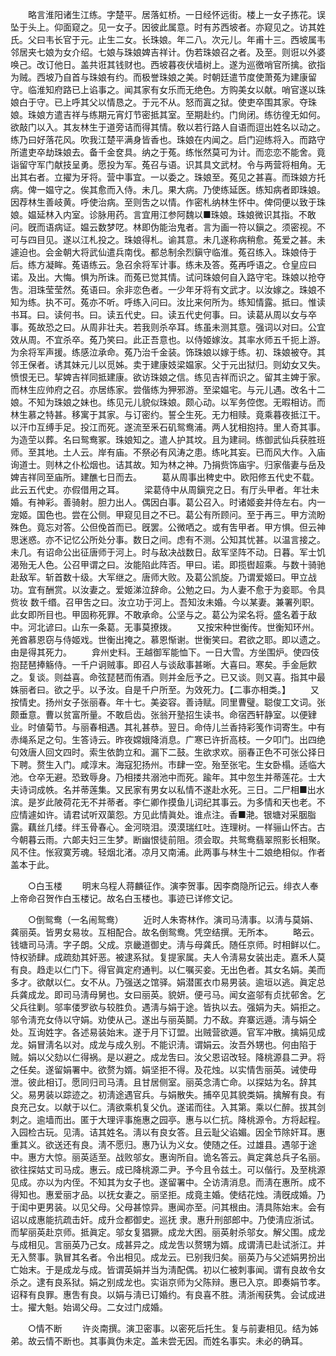 <!-- { "loadSidebar": true } -->
　　略言淮阳诸生江练。字楚平。居落虹桥。一日经怀远街。楼上一女子拣花。误坠于头上。仰面窥之。见一女子。因彼此属意。时有苏西坡者。亦窥见之。访其姓氏。父曰韦长官于元。止生二女。长珠娘。年二八。次元儿。年甫十三。西坡属韦邻居夹七娘为女介绍。七娘与珠娘婢吉祥计。伪若珠娘召之者。及至。则诳以外婆唤己。改订他日。盖共诳其钱财也。西坡暮夜伏墙树上。遂为巡徼哨官所擒。欲指为贼。西坡乃自首与珠娘有约。而极誉珠娘之美。时朝廷遣节度使萧菟为建康留守。临淮知府路已上谄事之。闻其家有女乐而无绝色。方购美女以献。哨官遂以珠娘白于守。已上呼其父以情恳之。于元不从。怒而寘之狱。使吏卒围其家。夺珠娘。珠娘方遣吉祥与练期元宵灯节密抵其室。至期赴约。门尙闭。练彷徨无如何。欲敲门以入。其友林生于道旁诘而得其情。敎以若行路人自语而逗出姓名以动之。练乃曰好落花风。吹我江楚平满身皆香也。珠娘在内闻之。启门迎练将入。而路守所遣吏卒劫珠娘去。备千金奁具。纳之于菟。练怅然莫可为计。而恋恋不能舍。竟诣留守军门献技呈勇。愿投为军。菟召与语。识其具文武材。令与两营将相角。无出其右者。立擢为牙将。营中事宜。一以委之。珠娘至。菟见之甚喜。而珠娘方托病。俾一媪守之。俟其愈而入侍。未几。果大病。乃使练延医。练知病者即珠娘。因荐林生善岐黄。呼使治病。至则吿之以情。作密札纳林生怀中。俾伺便以致于珠娘。媪延林入内室。诊脉用药。言宜用江参阿魏以■珠娘。珠娘微识其指。不敢问。旣而语病证。媪云数梦呓。林即伪能治鬼者。言为画一符以鎭之。须密视。不可与四目见。遂以江札投之。珠娘得札。谕其意。未几遂称病稍愈。菟爱之甚。未遽迫也。会金朝大将武仙遣兵南伐。都总制余烈鎭守临淮。菟召练入。珠娘侍于后。练方凝眸。菟语练云。急召余将军计事。练未及答。菟再呼语之。仓皇应曰诺。及出。大悔。惧为所诛。而菟已觉其情。试问珠娘何自入路守宅。珠娘以抢夺吿。泪珠莹莹然。菟语曰。余非恋色者。一少年牙将有文武才。以汝嫁之。珠娘不知为练。执不可。菟亦不听。呼练入问曰。汝比来何所为。练知情露。抵曰。惟读书耳。曰。读何书。曰。读五代史。曰。读五代史何事。曰。读葛从周以女与卒事。菟故恐之曰。从周非壮夫。若我则杀卒耳。练虽未测其意。强词以对曰。公宜效从周。不宜杀卒。菟乃笑曰。此正吾意也。以侍姬嫁汝。其率水师五千扼上游。为余将军声援。练感泣承命。菟乃治千金装。饰珠娘以嫁于练。初、珠娘被夺。其邻王保者。诱其妹元儿以觅姊。卖于建康妓梁媪家。父于元出狱归。则幼女又失。愤恨无已。挈婢吉祥同抵建康。欲访珠娘之信。练见吉祥而识之。留其主婢于家。而林生应帅府之召。亦居练家。尝偕练为狎邪游。至梁媪宅。与元儿遇。改名十二娘。不知为珠娘之妹也。练见元儿貌似珠娘。颇心动。以军务倥偬。无暇相访。而林生慕之特甚。移寓于其家。与订密约。誓仝生死。无力相赎。竟乘暮夜抵江干。以汗巾互缚手足。投江而死。遂流至釆石矶鸳鸯浦。两人犹相抱持。里人奇其事。为造茔以葬。名曰鸳鸯冢。珠娘知之。遣人护其坟。且为建祠。练御武仙兵获胜班师。至其地。土人云。岸有庙。不祭必有风涛之患。练叱其妄。已而风大作。入庙询道士。则林之仆松烟也。诘其故。知为林之神。乃捐赀饰庙宇。归家偕妻与岳及婢吉祥同至庙所。建醮七日而去。 
　　葛从周事出稗史中。欧阳修五代史不载。此云五代史。亦假借用之耳。 
　　梁葛侍中从周鎭兖之日。有厅头甲者。年壮未婚。有神彩。善骑射。胆力出人。偶因白事。葛公召入。时诸姬妾并侍左右。内一宠姬。国色也。尝在公侧。甲窥见目之不已。葛公有所顾问。至于再三。甲方流盼殊色。竟忘对答。公但俛首而已。旣罢。公微哂之。或有吿甲者。甲方惧。但云神思迷惑。亦不记忆公所处分事。数日之间。虑有不测。公知其忧甚。以温言接之。未几。有诏命公出征唐师于河上。时与敌决战数日。敌军坚阵不动。日暮。军士饥渴殆无人色。公召甲谓之曰。汝能陷此阵否。甲曰。诺。即揽辔超乘。与数十骑驰赴敌军。斩首数十级。大军继之。唐师大败。及葛公凯旋。乃谓爱姬曰。甲立战功。宜有酬赏。以汝妻之。爱姬涕泣辞命。公勉之曰。为人妻不愈于为妾耶。令具赀妆 数千缗。召甲吿之曰。汝立功于河上。吾知汝未婚。今以某妻。兼署列职。此女即所目也。甲固称死罪。不敢承命。公坚与之。葛公为梁名将。盛名着于敌中。河北谚曰。山东一条葛。无事莫撩拨。 
　　又按宋种世衡传。世衡知环州。羌酋慕恩窃与侍姬戏。世衡出掩之。慕恩惭谢。世衡笑曰。君欲之耶。即以遗之。由是得其死力。 
　　弇州史料。王越御军能恤下。一日大雪。方坐围炉。使四伎抱琵琶捧觞侍。一千户诇贼事。即召人与谈敌事甚晰。大喜曰。寒矣。手金巵飮之。复谈。则益喜。命弦琵琶而侑酒。则并金卮予之。已又谈。则又喜。指其中最姝丽者曰。欲之乎。以予汝。自是千户所至。为效死力。【二事亦相类。】 
　　又按情史。扬州女子张丽春。年十七。美姿容。善诗赋。同里曹璧。聪俊工文词。张颇垂意。曹以贫富所量。不敢启齿。张翁开塾招生读书。命宿西轩静室。以便肄业。时値菊节。与丽春相遇。其礼甚恭。翌日。命侍儿兰香持彩笺作词寄生。中有赤绳系足之句。生答诗云。昨夜嫦娥降消息。广寒已许折高枝。一夕叩门。出四绝句效唐人回文四时。索生依韵立和。漏下二鼓。生欲求欢。丽春正色不可张公择日下聘。赘生入门。咸淳末。海寇犯扬州。市肆一空。殆至张宅。生女卧榻。适临大池。仓卒无避。恐致辱身。乃相搂共溺池中而死。踰年。其中忽生并蒂莲花。士大夫诗词成帙。名并蒂莲集。又民家有男女以私情不遂赴水死。三日。二尸相■出水滨。是岁此陂荷花无不并蒂者。李仁卿作摸鱼儿词纪其事云。为多情和天也老。不应情遽如许。请君试听双蕖怨。方见此情眞处。谁点注。香■滟。银塘对采胭脂露。藕丝几缕。绊玉骨春心。金河晓泪。漠漠瑞红吐。连理树。一样骊山怀古。古今朝暮云雨。六郞夫妇三生梦。断幽恨徒前阻。须会取。共鸳鸯翡翠照影长相聚。风不住。怅寂寞芳魂。轻烟北渚。凉月又南浦。此两事与林生十二娘绝相似。作者盖本于此。 


　　○白玉楼 
　　明末乌程人蒋麟征作。演李贺事。因李商隐所记云。绯衣人奉上帝命召贺作白玉楼记。故名白玉楼也。事迹已详修文记。 


　　○倒鸳鸯（一名闹鸳鸯） 
　　近时人朱寄林作。演司马淸事。以淸与莫娟、龚丽英。皆男女易妆。互相配合。故名倒鸳鸯。凭空结撰。无所本。 
　　略云。钱塘司马淸。字子朗。父成。京畿道御史。淸与母龚氏。随任京师。时相鲜以仁。恃权骄肆。成疏劾其奸恶。被逮系狱。复提家属。夫人令淸易女装出走。嘉禾人莫有良。趋走以仁门下。得官眞定府通判。以仁嘱买妾。无出色者。其女名娟。美而多才。欲献以仁。女不从。乃强送之馆驿。娟潜匿衣巾易男装。逾垣以逃。眞定总兵龚成龙。即司马淸母舅也。女曰丽英。貌妍。便弓马。闻女盗邬有贞扰邨舍。乞父兵往剿。邬率偻罗欲与较胜负。遇淸与娟于途。皆执以去。强娟为夫。娟拒之。邬令淸充女侍以守娟。劝使从己。遂出与丽英鬬。力不敌。弃寨远遁。淸与娟仝处。互询姓字。各述易装始末。遂于月下订盟。出贼营欲遁。官军冲散。擒娟见成龙。娟冒淸名以对。成龙与成久别。不能识淸。谓娟云。汝吾外甥也。何由陷于贼。娟以父劾以仁得祸。是以避之。成龙吿曰。汝父恩诏改轻。降桃源县二尹。将之任矣。遂留娟署中。欲赘为婿。娟坚拒不得。及花烛。以实情吿丽英。诫使毋泄。彼此相订。愿同归司马淸。且甘居侧室。丽英念淸亡命。以探姑为名。辞其父。易男装以踪迹之。初淸途遇官兵。与娟散失。捕卒见其貌类娟。擒解有良。有良充己女。以献于以仁。淸欲乘机复父仇。遂诺而往。入其第。乘以仁醉。拔其剑刺之。逾墙而出。匿于大理评事施惠之园亭。惠与以仁抗。降桃源令。方将起程。入园检古玩。见淸。诘其姓名。淸以有良女答。且云耻父谄媚。因全节除奸耳。惠重其义。欲送还有良。淸不愿归。惠乃认为义女。使随之任。过雄县。遇邬于途中。惠方大惊。丽英适至。战败邬女。惠询所自。诡名答云。眞定龚总兵子名丽。欲往探姑丈司马成。惠云。成已降桃源二尹。予今且令兹土。可以偕行。及至桃源见成。亦以为内侄。不知其为女子也。遂留署中。仝访淸消息。而淸在惠所。成不得知也。惠爱丽才品。以抚女妻之。丽坚拒。成竟主婚。使结花烛。淸旣成婚。乃于闺中更男装。以见父母。父母甚惊异。惠闻亦至。问其根由。淸具陈始末。会有诏以成惠能抗疏击奸。成升佥都御史。巡抚 隶。惠升刑部郎中。乃使淸应浙试。而挈丽英赴京师。抵眞定。邬女复猖獗。成龙大困。丽英射杀邬女。解父围。成龙与成相见。言丽英乃己女。成甚异之。成龙吿以赘甥为婿。成谓淸已赴试浙江。并无入赘事。孰冒其名者。令出相见。成龙云。已别我归矣。丽英乃与父述娟男扮出亡始末。于是成龙与成。皆谓英娟并当为淸配偶。初以仁被刺事闻。谓有良故令女杀之。逮有良系狱。娟之别成龙也。实诣京师为父陈辩。惠已入京。即奏娟节孝。诏释有良罪。惠吿有良。以娟与淸已订婚约。有良喜不胜。淸浙闱获隽。会试成进士。擢大魁。始谒父母。二女过门成婚。 


　　○情不断 
　　许炎南撰。演卫密事。以密死后托生。复与前妻相见。结为姊弟。故云情不断也。其事眞伪未定。盖未尝无因。而姓名事实。未必的确耳。 
